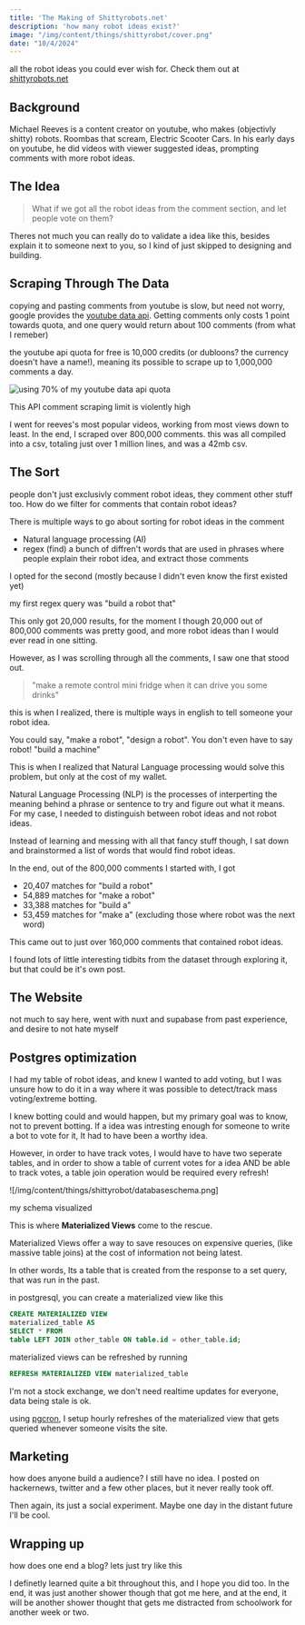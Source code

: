 ```yaml
---
title: 'The Making of Shittyrobots.net'
description: 'how many robot ideas exist?'
image: "/img/content/things/shittyrobot/cover.png"
date: "10/4/2024"
---
```


all the robot ideas you could ever wish for. Check them out at [shittyrobots.net](https://shittyrobots.net) 

## Background

Michael Reeves is a content creator on youtube, who makes (objectivly shitty) robots. Roombas that scream, Electric Scooter Cars.
In his early days on youtube, he did videos with viewer suggested ideas, prompting comments with more robot ideas.

## The Idea

> What if we got all the robot ideas from the comment section, and let people vote on them?

Theres not much you can really do to validate a idea like this, besides explain it to someone next to you, so I kind of just skipped to designing and building.

## Scraping Through The Data

copying and pasting comments from youtube is slow, but need not worry, google provides the [youtube data api](https://developers.google.com/youtube/v3/docs).
Getting comments only costs 1 point towards quota, and one query would return about 100 comments (from what I remeber)

the youtube api quota for free is 10,000 credits (or dubloons? the currency doesn't have a name!), meaning its possible to scrape up to 1,000,000 comments a day.

![using 70% of my youtube data api quota](/img/content/things/shittyrobot/quotausage.png)
<figcaption>This API comment scraping limit is violently high</figcaption>

I went for reeves's most popular videos, working from most views down to least.
In the end, I scraped over 800,000 comments. this was all compiled into a csv, totaling just over 1 million lines, and was a 42mb csv.

## The Sort

people don't just exclusivly comment robot ideas, they comment other stuff too. How do we filter for comments that contain robot ideas? 

There is multiple ways to go about sorting for robot ideas in the comment

- Natural language processing (AI)
- regex (find) a bunch of diffren't words that are used in phrases where people explain their robot idea, and extract those comments

I opted for the second (mostly because I didn't even know the first existed yet)

my first regex query was "build a robot that"

This only got 20,000 results,
for the moment I though 20,000 out of 800,000 comments was pretty good, and more robot ideas than I would ever read in one sitting.

However, as I was scrolling through all the comments, I saw one that stood out.

> "make a remote control mini fridge when it can drive you some drinks"

this is when I realized, there is multiple ways in english to tell someone your robot idea.

You could say, "make a robot", "design a robot". You don't even have to say robot!
"build a machine"

This is when I realized that Natural Language processing would solve this problem, but only at the cost of my wallet.

Natural Language Processing (NLP) is the processes of interperting the meaning behind a phrase or sentence to try and figure out what it means. For my case, I needed to distinguish between robot ideas and not robot ideas.

Instead of learning and messing with all that fancy stuff though, I sat down and brainstormed a list of words that would find robot ideas.

In the end, out of the 800,000 comments I started with, I got 
- 20,407 matches for "build a robot"
- 54,889 matches for "make a robot"
- 33,388 matches for "build a"
- 53,459 matches for "make a" (excluding those where robot was the next word)

This came out to just over 160,000 comments that contained robot ideas.

I found lots of little interesting tidbits from the dataset through exploring it, but that could be it's own post.

## The Website

not much to say here, went with nuxt and supabase from past experience, and desire to not hate myself

## Postgres optimization

I had my table of robot ideas, and knew I wanted to add voting, but I was unsure how to do it in a way where it was possible to detect/track mass voting/extreme botting.

I knew botting could and would happen, but my primary goal was to know, not to prevent botting.
If a idea was intresting enough for someone to write a bot to vote for it, It had to have been a worthy idea.

However, in order to have track votes, I would have to have two seperate tables, and in order to show a table of current votes for a idea AND be able to track votes, a table join operation would be required every refresh!

![/img/content/things/shittyrobot/databaseschema.png]
<figcaption>my schema visualized</figcaption>

This is where **Materialized Views** come to the rescue. 

Materialized Views offer a way to save resouces on expensive queries, (like massive table joins) at the cost of information not being latest.

In other words, Its a table that is created from the response to a set query, that was run in the past.

in postgresql, you can create a materialized view like this

```sql
CREATE MATERIALIZED VIEW
materialized_table AS
SELECT * FROM
table LEFT JOIN other_table ON table.id = other_table.id;
```
	
materialized views can be refreshed by running	

```sql
REFRESH MATERIALIZED VIEW materialized_table
```

I'm not a stock exchange, we don't need realtime updates for everyone, data being stale is ok.

using [pgcron](https://github.com/citusdata/pg_cron), I setup hourly refreshes of the materialized view that gets queried whenever someone visits the site.

## Marketing 

how does anyone build a audience? I still have no idea. I posted on hackernews, twitter and a few other places, but it never really took off. 

Then again, its just a social experiment. Maybe one day in the distant future I'll be cool.

## Wrapping up

how does one end a blog? lets just try like this

I definetly learned quite a bit throughout this, and I hope you did too. In the end, it was just another shower though that got me here, and at the end, it will be another shower thought that gets me distracted from schoolwork for another week or two.
